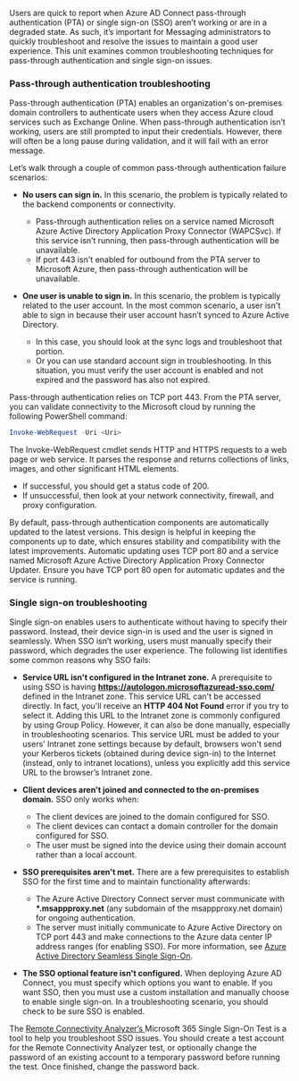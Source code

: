 Users are quick to report when Azure AD Connect pass-through authentication (PTA) or single sign-on (SSO) aren’t working or are in a degraded state. As such, it’s important for Messaging administrators to quickly troubleshoot and resolve the issues to maintain a good user experience. This unit examines common troubleshooting techniques for pass-through authentication and single sign-on issues.

### Pass-through authentication troubleshooting

Pass-through authentication (PTA) enables an organization's on-premises domain controllers to authenticate users when they access Azure cloud services such as Exchange Online. When pass-through authentication isn’t working, users are still prompted to input their credentials. However, there will often be a long pause during validation, and it will fail with an error message.

Let’s walk through a couple of common pass-through authentication failure scenarios:

 -  **No users can sign in.** In this scenario, the problem is typically related to the backend components or connectivity.
    
     -  Pass-through authentication relies on a service named Microsoft Azure Active Directory Application Proxy Connector (WAPCSvc). If this service isn’t running, then pass-through authentication will be unavailable.
     -  If port 443 isn't enabled for outbound from the PTA server to Microsoft Azure, then pass-through authentication will be unavailable.
 -  **One user is unable to sign in.** In this scenario, the problem is typically related to the user account. In the most common scenario, a user isn't able to sign in because their user account hasn’t synced to Azure Active Directory.
    
     -  In this case, you should look at the sync logs and troubleshoot that portion.
     -  Or you can use standard account sign in troubleshooting. In this situation, you must verify the user account is enabled and not expired and the password has also not expired.

Pass-through authentication relies on TCP port 443. From the PTA server, you can validate connectivity to the Microsoft cloud by running the following PowerShell command:

```powershell
Invoke-WebRequest -Uri <Uri>
```

The Invoke-WebRequest cmdlet sends HTTP and HTTPS requests to a web page or web service. It parses the response and returns collections of links, images, and other significant HTML elements.

 -  If successful, you should get a status code of 200.
 -  If unsuccessful, then look at your network connectivity, firewall, and proxy configuration.

By default, pass-through authentication components are automatically updated to the latest versions. This design is helpful in keeping the components up to date, which ensures stability and compatibility with the latest improvements. Automatic updating uses TCP port 80 and a service named Microsoft Azure Active Directory Application Proxy Connector Updater. Ensure you have TCP port 80 open for automatic updates and the service is running.

### Single sign-on troubleshooting

Single sign-on enables users to authenticate without having to specify their password. Instead, their device sign-in is used and the user is signed in seamlessly. When SSO isn’t working, users must manually specify their password, which degrades the user experience. The following list identifies some common reasons why SSO fails:

 -  **Service URL isn't configured in the Intranet zone.** A prerequisite to using SSO is having **https://autologon.microsoftazuread-sso.com/** defined in the Intranet zone. This service URL can't be accessed directly. In fact, you'll receive an **HTTP 404 Not Found** error if you try to select it. Adding this URL to the Intranet zone is commonly configured by using Group Policy. However, it can also be done manually, especially in troubleshooting scenarios. This service URL must be added to your users’ Intranet zone settings because by default, browsers won't send your Kerberos tickets (obtained during device sign-in) to the Internet (instead, only to intranet locations), unless you explicitly add this service URL to the browser’s Intranet zone.
 -  **Client devices aren't joined and connected to the on-premises domain.** SSO only works when:
    
     -  The client devices are joined to the domain configured for SSO.
     -  The client devices can contact a domain controller for the domain configured for SSO.
     -  The user must be signed into the device using their domain account rather than a local account.
 -  **SSO prerequisites aren't met.** There are a few prerequisites to establish SSO for the first time and to maintain functionality afterwards:
    
     -  The Azure Active Directory Connect server must communicate with **\*.msappproxy.net** (any subdomain of the msappproxy.net domain) for ongoing authentication.
     -  The server must initially communicate to Azure Active Directory on TCP port 443 and make connections to the Azure data center IP address ranges (for enabling SSO). For more information, see [Azure Active Directory Seamless Single Sign-On](/azure/active-directory/hybrid/how-to-connect-sso?azure-portal=true).
 -  **The SSO optional feature isn't configured.** When deploying Azure AD Connect, you must specify which options you want to enable. If you want SSO, then you must use a custom installation and manually choose to enable single sign-on. In a troubleshooting scenario, you should check to be sure SSO is enabled.

The [Remote Connectivity Analyzer’s ](https://testconnectivity.microsoft.com/tests/o365?azure-portal=true)Microsoft 365 Single Sign-On Test is a tool to help you troubleshoot SSO issues. You should create a test account for the Remote Connectivity Analyzer test, or optionally change the password of an existing account to a temporary password before running the test. Once finished, change the password back.
